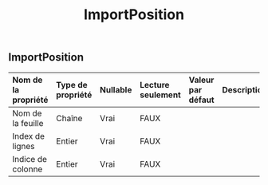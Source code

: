 ﻿---
title: ImportPosition
second_title: Aspose.Cells Cloud Documen
type: docs
url: /fr/specification/model/importposition/
description: "Aspose.Cells Spécification du modèle cloud : ImportPosition. Gérez sans effort Excel et d'autres feuilles de calcul avec des fonctionnalités telles que l'ouverture, la génération, l'édition, le fractionnement, la fusion, la comparaison et la conversion."
kwords: Excel, Office, feuille de calcul, Cloud REST API, ImportPosition
weight: 50
---
## **ImportPosition**

 

| Nom de la propriété| Type de propriété| Nullable| Lecture seulement| Valeur par défaut| Description|
|:- |:- |:- |:- |:- |:- |
| Nom de la feuille| Chaîne| Vrai| FAUX|||
| Index de lignes| Entier| Vrai| FAUX|||
| Indice de colonne| Entier| Vrai| FAUX|||

